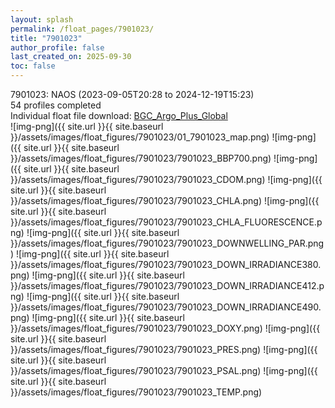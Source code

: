 ```yaml
---
layout: splash
permalink: /float_pages/7901023/
title: "7901023"
author_profile: false
last_created_on: 2025-09-30
toc: false
---
```

 
7901023: NAOS (2023-09-05T20:28 to 2024-12-19T15:23)\
54 profiles completed\
Individual float file download: [BGC_Argo_Plus_Global](https://ftp.soest.hawaii.edu/bgc_argo_plus/Individual_Floats/outliers_removed/7901023_Sprof_processed.nc)\
![img-png]({{ site.url }}{{ site.baseurl }}/assets/images/float_figures/7901023/01_7901023_map.png)
![img-png]({{ site.url }}{{ site.baseurl }}/assets/images/float_figures/7901023/7901023_BBP700.png)
![img-png]({{ site.url }}{{ site.baseurl }}/assets/images/float_figures/7901023/7901023_CDOM.png)
![img-png]({{ site.url }}{{ site.baseurl }}/assets/images/float_figures/7901023/7901023_CHLA.png)
![img-png]({{ site.url }}{{ site.baseurl }}/assets/images/float_figures/7901023/7901023_CHLA_FLUORESCENCE.png)
![img-png]({{ site.url }}{{ site.baseurl }}/assets/images/float_figures/7901023/7901023_DOWNWELLING_PAR.png)
![img-png]({{ site.url }}{{ site.baseurl }}/assets/images/float_figures/7901023/7901023_DOWN_IRRADIANCE380.png)
![img-png]({{ site.url }}{{ site.baseurl }}/assets/images/float_figures/7901023/7901023_DOWN_IRRADIANCE412.png)
![img-png]({{ site.url }}{{ site.baseurl }}/assets/images/float_figures/7901023/7901023_DOWN_IRRADIANCE490.png)
![img-png]({{ site.url }}{{ site.baseurl }}/assets/images/float_figures/7901023/7901023_DOXY.png)
![img-png]({{ site.url }}{{ site.baseurl }}/assets/images/float_figures/7901023/7901023_PRES.png)
![img-png]({{ site.url }}{{ site.baseurl }}/assets/images/float_figures/7901023/7901023_PSAL.png)
![img-png]({{ site.url }}{{ site.baseurl }}/assets/images/float_figures/7901023/7901023_TEMP.png)
